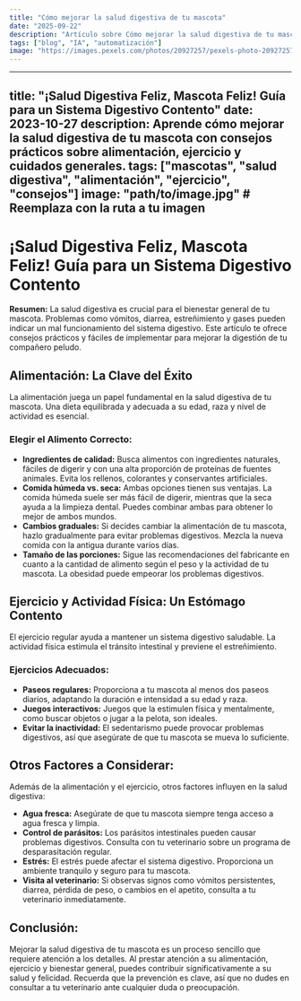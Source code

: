 ```yaml
---
title: "Cómo mejorar la salud digestiva de tu mascota"
date: "2025-09-22"
description: "Artículo sobre Cómo mejorar la salud digestiva de tu mascota"
tags: ["blog", "IA", "automatización"]
image: "https://images.pexels.com/photos/20927257/pexels-photo-20927257.jpeg?auto=compress&cs=tinysrgb&h=350"
---
```


---
title: "¡Salud Digestiva Feliz, Mascota Feliz! Guía para un Sistema Digestivo Contento"
date: 2023-10-27
description: Aprende cómo mejorar la salud digestiva de tu mascota con consejos prácticos sobre alimentación, ejercicio y cuidados generales.
tags: ["mascotas", "salud digestiva", "alimentación", "ejercicio", "consejos"]
image: "path/to/image.jpg" # Reemplaza con la ruta a tu imagen
---

# ¡Salud Digestiva Feliz, Mascota Feliz! Guía para un Sistema Digestivo Contento

**Resumen:** La salud digestiva es crucial para el bienestar general de tu mascota.  Problemas como vómitos, diarrea, estreñimiento y gases pueden indicar un mal funcionamiento del sistema digestivo. Este artículo te ofrece consejos prácticos y fáciles de implementar para mejorar la digestión de tu compañero peludo.

## Alimentación: La Clave del Éxito

La alimentación juega un papel fundamental en la salud digestiva de tu mascota.  Una dieta equilibrada y adecuada a su edad, raza y nivel de actividad es esencial.

### Elegir el Alimento Correcto:

* **Ingredientes de calidad:** Busca alimentos con ingredientes naturales, fáciles de digerir y con una alta proporción de proteínas de fuentes animales. Evita los rellenos, colorantes y conservantes artificiales.
* **Comida húmeda vs. seca:** Ambas opciones tienen sus ventajas. La comida húmeda suele ser más fácil de digerir, mientras que la seca ayuda a la limpieza dental. Puedes combinar ambas para obtener lo mejor de ambos mundos.
* **Cambios graduales:**  Si decides cambiar la alimentación de tu mascota, hazlo gradualmente para evitar problemas digestivos. Mezcla la nueva comida con la antigua durante varios días.
* **Tamaño de las porciones:** Sigue las recomendaciones del fabricante en cuanto a la cantidad de alimento según el peso y la actividad de tu mascota.  La obesidad puede empeorar los problemas digestivos.

## Ejercicio y Actividad Física: Un Estómago Contento

El ejercicio regular ayuda a mantener un sistema digestivo saludable. La actividad física estimula el tránsito intestinal y previene el estreñimiento.

###  Ejercicios Adecuados:

* **Paseos regulares:**  Proporciona a tu mascota al menos dos paseos diarios, adaptando la duración e intensidad a su edad y raza.
* **Juegos interactivos:**  Juegos que la estimulen física y mentalmente, como buscar objetos o jugar a la pelota, son ideales.
* **Evitar la inactividad:**  El sedentarismo puede provocar problemas digestivos, así que asegúrate de que tu mascota se mueva lo suficiente.

## Otros Factores a Considerar:

Además de la alimentación y el ejercicio, otros factores influyen en la salud digestiva:

* **Agua fresca:**  Asegúrate de que tu mascota siempre tenga acceso a agua fresca y limpia.
* **Control de parásitos:**  Los parásitos intestinales pueden causar problemas digestivos.  Consulta con tu veterinario sobre un programa de desparasitación regular.
* **Estrés:** El estrés puede afectar el sistema digestivo.  Proporciona un ambiente tranquilo y seguro para tu mascota.
* **Visita al veterinario:**  Si observas signos como vómitos persistentes, diarrea, pérdida de peso, o cambios en el apetito, consulta a tu veterinario inmediatamente.


## Conclusión:

Mejorar la salud digestiva de tu mascota es un proceso sencillo que requiere atención a los detalles. Al prestar atención a su alimentación, ejercicio y bienestar general, puedes contribuir significativamente a su salud y felicidad. Recuerda que la prevención es clave, así que no dudes en consultar a tu veterinario ante cualquier duda o preocupación.

